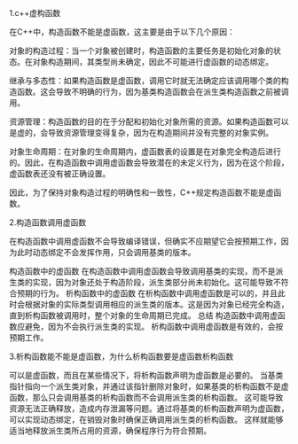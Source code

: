 1.c++虚构函数

在C++中，构造函数不能是虚函数，这主要是由于以下几个原因：

对象的构造过程：当一个对象被创建时，构造函数的主要任务是初始化对象的状态。在对象构造期间，其类型尚未确定，因此不可能进行虚函数的动态绑定。

继承与多态性：如果构造函数是虚函数，调用它时就无法确定应该调用哪个类的构造函数。这会导致不明确的行为，因为基类构造函数会在派生类构造函数之前被调用。

资源管理：构造函数的目的在于分配和初始化对象所需的资源。如果构造函数可以是虚的，会导致资源管理变得复杂，因为在构造期间并没有完整的对象实例。

对象生命周期：在对象的生命周期内，虚函数表的设置是在对象完全构造后进行的。因此，在构造函数中调用虚函数会导致潜在的未定义行为，因为在这个阶段，虚函数表还没有被正确设置。

因此，为了保持对象构造过程的明确性和一致性，C++规定构造函数不能是虚函数。

2.构造函数调用虚函数

在构造函数中调用虚函数不会导致编译错误，但确实不应期望它会按预期工作，因为此时动态绑定不会发挥作用，只会调用基类的版本。

构造函数中的虚函数
在构造函数中调用虚函数会导致调用基类的实现，而不是派生类的实现，因为对象还处于构造阶段，派生类部分尚未初始化。这可能导致不符合预期的行为。
析构函数中的虚函数
在析构函数中调用虚函数是可以的，并且此时会根据对象的实际类型调用相应的派生类的版本。这是因为对象已经完全构造，直到析构函数被调用时，整个对象的生命周期已完成。
总结
构造函数中调用虚函数应避免，因为不会执行派生类的实现。
析构函数中调用虚函数是有效的，会按预期工作。



3.析构函数能不能是虚函数，为什么析构函数要是虚函数析构函数

可以是虚函数，而且在某些情况下，将析构函数声明为虚函数是必要的。
当基类指针指向一个派生类对象，并通过该指针删除对象时，如果基类的析构函数不是虚函数，那么只会调用基类的析构函数而不会调用派生类的析构函数。
这可能导致资源无法正确释放，造成内存泄漏等问题。通过将基类的析构函数声明为虚函数，可以实现动态绑定，在销毁对象时确保正确调用派生类的析构函数。
这样就能够适当地释放派生类所占用的资源，确保程序行为符合预期。
